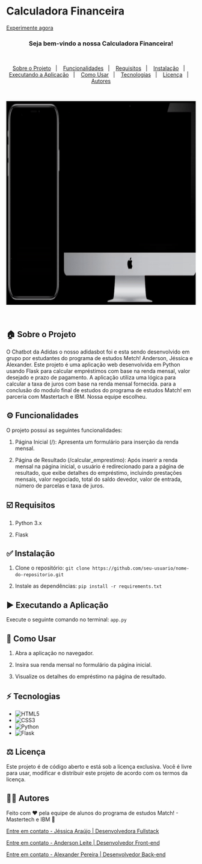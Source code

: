 # Calculadora Financeira

[Experimente agora](https://calculadora-financeira-python.vercel.app/)

<h3 align="center">
  Seja bem-vindo a nossa Calculadora Financeira!
</h3>

<br>

<p align="center">
  <a href="#house-sobre-o-projeto">Sobre o Projeto</a>&nbsp;&nbsp;&nbsp;|&nbsp;&nbsp;&nbsp;
  <a href="#gear-funcionalidades">Funcionalidades</a>&nbsp;&nbsp;&nbsp;|&nbsp;&nbsp;&nbsp;
  <a href="#ballot_box_with_check-requisitos">Requisitos</a>&nbsp;&nbsp;&nbsp;|&nbsp;&nbsp;&nbsp;
  <a href="#white_check_mark-instalação">Instalação</a>&nbsp;&nbsp;&nbsp;|&nbsp;&nbsp;&nbsp;
  <a href="#arrow_forward-executando-a-aplicação">Executando a Aplicação</a>&nbsp;&nbsp;&nbsp;|&nbsp;&nbsp;&nbsp;
  <a href="#open_book-como-usar">Como Usar</a>&nbsp;&nbsp;&nbsp;|&nbsp;&nbsp;&nbsp;
  <a href="#zap-tecnologias">Tecnologias</a>&nbsp;&nbsp;&nbsp;|&nbsp;&nbsp;&nbsp;
  <a href="#balance_scale-licença">Licença</a>&nbsp;&nbsp;&nbsp;|&nbsp;&nbsp;&nbsp;
  <a href="#man_technologist-autores">Autores</a>
</p>

<br>

<p align="center">
  <img width="960" height="540" alt="Layout" src="api/static/demo-projeto.gif">
</p>
<br>

## :house: Sobre o Projeto

O Chatbot da Adidas o nosso adidasbot foi e esta sendo desenvolvido em grupo por estudantes do programa de estudos Metch! Anderson, Jéssica e Alexander. Este projeto é uma aplicação web desenvolvida em Python usando Flask para calcular empréstimos com base na renda mensal, valor desejado e prazo de pagamento. A aplicação utiliza uma lógica para calcular a taxa de juros com base na renda mensal fornecida. para a conclusão do modulo final de estudos do programa de estudos Match! em parceria com Mastertach e IBM. Nossa equipe escolheu.

## :gear: Funcionalidades

O projeto possui as seguintes funcionalidades:

1. Página Inicial (/): Apresenta um formulário para inserção da renda mensal.

2. Página de Resultado (/calcular_emprestimo): Após inserir a renda mensal na página inicial, o usuário é redirecionado para a página de resultado, que exibe detalhes do empréstimo, incluindo prestações mensais, valor negociado, total do saldo devedor, valor de entrada, número de parcelas e taxa de juros.

## :ballot_box_with_check: Requisitos

1. Python 3.x

2. Flask

## :white_check_mark: Instalação

1. Clone o repositório:
`git clone https://github.com/seu-usuario/nome-do-repositorio.git`

2. Instale as dependências:
`pip install -r requirements.txt`

## :arrow_forward: Executando a Aplicação
Execute o seguinte comando no terminal:
`app.py`

## :open_book: Como Usar

1. Abra a aplicação no navegador.

2. Insira sua renda mensal no formulário da página inicial.

3. Visualize os detalhes do empréstimo na página de resultado.

## :zap: Tecnologias

- ![HTML5](https://img.shields.io/badge/-HTML5-E34F26?style=flat-the-badge&logo=html5&logoColor=white)
- ![CSS3](https://img.shields.io/badge/-CSS3-1572B6?style=flat-the-badge&logo=css3)
- ![Python](https://img.shields.io/badge/Python-3776AB?style=flat-badge&logo=python&logoColor=white)
- ![Flask](https://img.shields.io/badge/Flask-000000?style=flat-badge&logo=flask&logoColor=white)
  
## :balance_scale: Licença

Este projeto é de código aberto e está sob a licença exclusiva. Você é livre para usar, modificar e distribuir este projeto de acordo com os termos da licença.

## :man_technologist: Autores

Feito com ♥ pela equipe de alunos do programa de estudos Match! - Mastertech e IBM :wave:

[Entre em contato - Jéssica Araújo | Desenvolvedora Fullstack](https://www.linkedin.com/in/jessica-araujo90/)

[Entre em contato - Anderson Leite | Desenvolvedor Front-end](https://www.linkedin.com/in/andersondiasleite/)

[Entre em contato - Alexander Pereira | Desenvolvedor Back-end](https://www.linkedin.com/in/alexnderp/)

